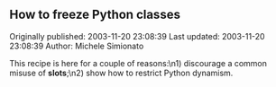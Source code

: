 ## How to freeze Python classes

Originally published: 2003-11-20 23:08:39
Last updated: 2003-11-20 23:08:39
Author: Michele Simionato

This recipe is here for a couple of reasons:\n1) discourage a common misuse of __slots__;\n2) show how to restrict Python dynamism.